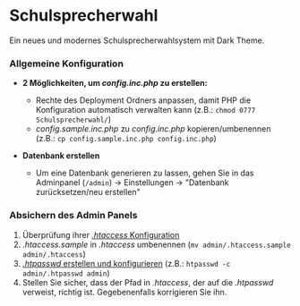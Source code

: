 # Schulsprecherwahl
Ein neues und modernes Schulsprecherwahlsystem mit Dark Theme.

### Allgemeine Konfiguration
* **2 Möglichkeiten, um _config.inc.php_ zu erstellen:**
    * Rechte des Deployment Ordners anpassen, damit PHP die Konfiguration automatisch verwalten kann (z.B.: `chmod 0777 Schulsprecherwahl/`)
    * _config.sample.inc.php_ zu _config.inc.php_ kopieren/umbenennen (z.B.: `cp config.sample.inc.php config.inc.php`)

* **Datenbank erstellen**
    * Um eine Datenbank generieren zu lassen, gehen Sie in das Adminpanel (`/admin`) -> Einstellungen -> "Datenbank zurücksetzen/neu erstellen"

### Absichern des Admin Panels
1. Überprüfung ihrer [_.htaccess_ Konfiguration](http://httpd.apache.org/docs/current/mod/core.html#allowoverride)
2. _.htaccess.sample_ in _.htaccess_ umbenennen (`mv admin/.htaccess.sample admin/.htaccess`)
3. [_.htpasswd_  erstellen und konfigurieren](https://httpd.apache.org/docs/current/programs/htpasswd.html) (z.B.: `htpasswd -c admin/.htpasswd admin`)
4. Stellen Sie sicher, dass der Pfad in _.htaccess_, der auf die _.htpasswd_ verweist, richtig ist. Gegebenenfalls korrigieren Sie ihn.
